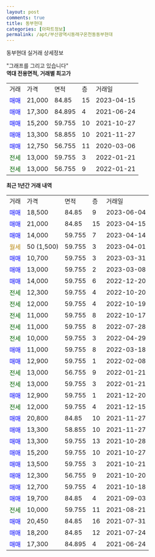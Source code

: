 ```yaml
---
layout: post
comments: true
title: 동부현대
categories: [아파트정보]
permalink: /apt/부산광역시동래구온천동동부현대
---
```


동부현대 실거래 상세정보

<script type="text/javascript">
  google.charts.load('current', {'packages':['line', 'corechart']});
  google.charts.setOnLoadCallback(drawChart);

  function drawChart() {
    var data = new google.visualization.DataTable();
    data.addColumn('date', '거래일');
    data.addColumn('number', "매매");
    data.addColumn('number', "전세");
    data.addColumn('number', "전매");

    data.addRows([[new Date(Date.parse("2023-06-04")), 18500, null, null], [new Date(Date.parse("2023-04-15")), 21000, null, null], [new Date(Date.parse("2023-04-14")), 14000, null, null], [new Date(Date.parse("2023-04-01")), null, null, null], [new Date(Date.parse("2023-03-31")), 10700, null, null], [new Date(Date.parse("2023-03-08")), 13000, null, null], [new Date(Date.parse("2022-12-20")), 14000, null, null], [new Date(Date.parse("2022-10-20")), null, 12300, null], [new Date(Date.parse("2022-10-19")), null, 12000, null], [new Date(Date.parse("2022-10-17")), null, 11000, null], [new Date(Date.parse("2022-07-28")), null, 11000, null], [new Date(Date.parse("2022-04-29")), null, 10000, null], [new Date(Date.parse("2022-03-18")), 11000, null, null], [new Date(Date.parse("2022-02-08")), 12900, null, null], [new Date(Date.parse("2022-01-21")), null, 13000, null], [new Date(Date.parse("2022-01-21")), null, 13000, null], [new Date(Date.parse("2021-12-20")), 12900, null, null], [new Date(Date.parse("2021-12-15")), null, 12000, null], [new Date(Date.parse("2021-11-27")), 20800, null, null], [new Date(Date.parse("2021-11-27")), 13300, null, null], [new Date(Date.parse("2021-10-28")), 13300, null, null], [new Date(Date.parse("2021-10-27")), 15200, null, null], [new Date(Date.parse("2021-10-21")), 13500, null, null], [new Date(Date.parse("2021-10-20")), 12300, null, null], [new Date(Date.parse("2021-10-18")), 12700, null, null], [new Date(Date.parse("2021-09-03")), 19700, null, null], [new Date(Date.parse("2021-08-21")), null, 10000, null], [new Date(Date.parse("2021-07-31")), 20450, null, null], [new Date(Date.parse("2021-07-24")), 18200, null, null], [new Date(Date.parse("2021-06-24")), 17300, null, null]]);

    var options = {
      hAxis: {
        format: 'yyyy/MM/dd'
      },    
      lineWidth: 0,
      pointsVisible: true,    
      title: '최근 1년간 유형별 실거래가 분포',
      legend: { position: 'bottom' }
    };

    var formatter = new google.visualization.NumberFormat({pattern:'###,###'} );
    formatter.format(data, 1);
    formatter.format(data, 2);
    
    setTimeout(function() {
        var chart = new google.visualization.LineChart(document.getElementById('columnchart_material'));
        chart.draw(data, (options));
        document.getElementById('loading').style.display = 'none';
    }, 200);
  }
</script>


<div id="loading" style="z-index:20; display: block; margin-left: 0px">"그래프를 그리고 있습니다"</div>
<div id="columnchart_material" style="width: 95%; margin-left: 0px; display: block"></div>
<!-- contents start -->
<b>역대 전용면적, 거래별 최고가</b>
<table class="sortable">
    <tr>
      <td>거래</td>
      <td>가격</td>
      <td>면적</td>
      <td>층</td>
      <td>거래일</td>
    </tr>
        <tr>
          <td><a style="color: blue">매매</a></td>
          <td>21,000</td>
          <td>84.85</td>
          <td>15</td>
          <td>2023-04-15</td>
        </tr>            <tr>
          <td><a style="color: blue">매매</a></td>
          <td>17,300</td>
          <td>84.895</td>
          <td>4</td>
          <td>2021-06-24</td>
        </tr>            <tr>
          <td><a style="color: blue">매매</a></td>
          <td>15,200</td>
          <td>59.755</td>
          <td>10</td>
          <td>2021-10-27</td>
        </tr>            <tr>
          <td><a style="color: blue">매매</a></td>
          <td>13,300</td>
          <td>58.855</td>
          <td>10</td>
          <td>2021-11-27</td>
        </tr>            <tr>
          <td><a style="color: blue">매매</a></td>
          <td>12,750</td>
          <td>56.755</td>
          <td>11</td>
          <td>2020-03-06</td>
        </tr>        
        <tr>
              <td><a style="color: darkgreen">전세</a></td>
              <td>13,000</td>
              <td>59.755</td>
              <td>3</td>
              <td>2022-01-21</td>
            </tr>            <tr>
              <td><a style="color: darkgreen">전세</a></td>
              <td>13,000</td>
              <td>56.755</td>
              <td>9</td>
              <td>2022-01-21</td>
            </tr>        
    
</table>

<b>최근 1년간 거래 내역</b>

<table class="sortable">
    <tr>
      <td>거래</td>
      <td>가격</td>
      <td>면적</td>
      <td>층</td>
      <td>거래일</td>
    </tr>
    <tr>
      <td><a style="color: blue">매매</a></td>
      <td>18,500</td>
      <td>84.85</td>
      <td>9</td>
      <td>2023-06-04</td>
    </tr>          <tr>
      <td><a style="color: blue">매매</a></td>
      <td>21,000</td>
      <td>84.85</td>
      <td>15</td>
      <td>2023-04-15</td>
    </tr>          <tr>
      <td><a style="color: blue">매매</a></td>
      <td>14,000</td>
      <td>59.755</td>
      <td>7</td>
      <td>2023-04-14</td>
    </tr>          <tr>
      <td><a style="color: darkgoldenrod">월세</a></td>
      <td>50 (1,500)</td>
      <td>59.755</td>
      <td>3</td>
      <td>2023-04-01</td>
    </tr>          <tr>
      <td><a style="color: blue">매매</a></td>
      <td>10,700</td>
      <td>59.755</td>
      <td>3</td>
      <td>2023-03-31</td>
    </tr>          <tr>
      <td><a style="color: blue">매매</a></td>
      <td>13,000</td>
      <td>59.755</td>
      <td>2</td>
      <td>2023-03-08</td>
    </tr>          <tr>
      <td><a style="color: blue">매매</a></td>
      <td>14,000</td>
      <td>59.755</td>
      <td>6</td>
      <td>2022-12-20</td>
    </tr>          <tr>
      <td><a style="color: darkgreen">전세</a></td>
      <td>12,300</td>
      <td>59.755</td>
      <td>4</td>
      <td>2022-10-20</td>
    </tr>          <tr>
      <td><a style="color: darkgreen">전세</a></td>
      <td>12,000</td>
      <td>59.755</td>
      <td>4</td>
      <td>2022-10-19</td>
    </tr>          <tr>
      <td><a style="color: darkgreen">전세</a></td>
      <td>11,000</td>
      <td>59.755</td>
      <td>8</td>
      <td>2022-10-17</td>
    </tr>          <tr>
      <td><a style="color: darkgreen">전세</a></td>
      <td>11,000</td>
      <td>59.755</td>
      <td>8</td>
      <td>2022-07-28</td>
    </tr>          <tr>
      <td><a style="color: darkgreen">전세</a></td>
      <td>10,000</td>
      <td>59.755</td>
      <td>3</td>
      <td>2022-04-29</td>
    </tr>          <tr>
      <td><a style="color: blue">매매</a></td>
      <td>11,000</td>
      <td>59.755</td>
      <td>8</td>
      <td>2022-03-18</td>
    </tr>          <tr>
      <td><a style="color: blue">매매</a></td>
      <td>12,900</td>
      <td>59.755</td>
      <td>1</td>
      <td>2022-02-08</td>
    </tr>          <tr>
      <td><a style="color: darkgreen">전세</a></td>
      <td>13,000</td>
      <td>56.755</td>
      <td>9</td>
      <td>2022-01-21</td>
    </tr>          <tr>
      <td><a style="color: darkgreen">전세</a></td>
      <td>13,000</td>
      <td>59.755</td>
      <td>3</td>
      <td>2022-01-21</td>
    </tr>          <tr>
      <td><a style="color: blue">매매</a></td>
      <td>12,900</td>
      <td>59.755</td>
      <td>1</td>
      <td>2021-12-20</td>
    </tr>          <tr>
      <td><a style="color: darkgreen">전세</a></td>
      <td>12,000</td>
      <td>59.755</td>
      <td>4</td>
      <td>2021-12-15</td>
    </tr>          <tr>
      <td><a style="color: blue">매매</a></td>
      <td>20,800</td>
      <td>84.85</td>
      <td>10</td>
      <td>2021-11-27</td>
    </tr>          <tr>
      <td><a style="color: blue">매매</a></td>
      <td>13,300</td>
      <td>58.855</td>
      <td>10</td>
      <td>2021-11-27</td>
    </tr>          <tr>
      <td><a style="color: blue">매매</a></td>
      <td>13,300</td>
      <td>59.755</td>
      <td>13</td>
      <td>2021-10-28</td>
    </tr>          <tr>
      <td><a style="color: blue">매매</a></td>
      <td>15,200</td>
      <td>59.755</td>
      <td>10</td>
      <td>2021-10-27</td>
    </tr>          <tr>
      <td><a style="color: blue">매매</a></td>
      <td>13,500</td>
      <td>59.755</td>
      <td>3</td>
      <td>2021-10-21</td>
    </tr>          <tr>
      <td><a style="color: blue">매매</a></td>
      <td>12,300</td>
      <td>56.755</td>
      <td>9</td>
      <td>2021-10-20</td>
    </tr>          <tr>
      <td><a style="color: blue">매매</a></td>
      <td>12,700</td>
      <td>59.755</td>
      <td>4</td>
      <td>2021-10-18</td>
    </tr>          <tr>
      <td><a style="color: blue">매매</a></td>
      <td>19,700</td>
      <td>84.85</td>
      <td>4</td>
      <td>2021-09-03</td>
    </tr>          <tr>
      <td><a style="color: darkgreen">전세</a></td>
      <td>10,000</td>
      <td>59.755</td>
      <td>11</td>
      <td>2021-08-21</td>
    </tr>          <tr>
      <td><a style="color: blue">매매</a></td>
      <td>20,450</td>
      <td>84.85</td>
      <td>16</td>
      <td>2021-07-31</td>
    </tr>          <tr>
      <td><a style="color: blue">매매</a></td>
      <td>18,200</td>
      <td>84.85</td>
      <td>12</td>
      <td>2021-07-24</td>
    </tr>          <tr>
      <td><a style="color: blue">매매</a></td>
      <td>17,300</td>
      <td>84.895</td>
      <td>4</td>
      <td>2021-06-24</td>
    </tr>      </table>
<!-- contents end -->    

